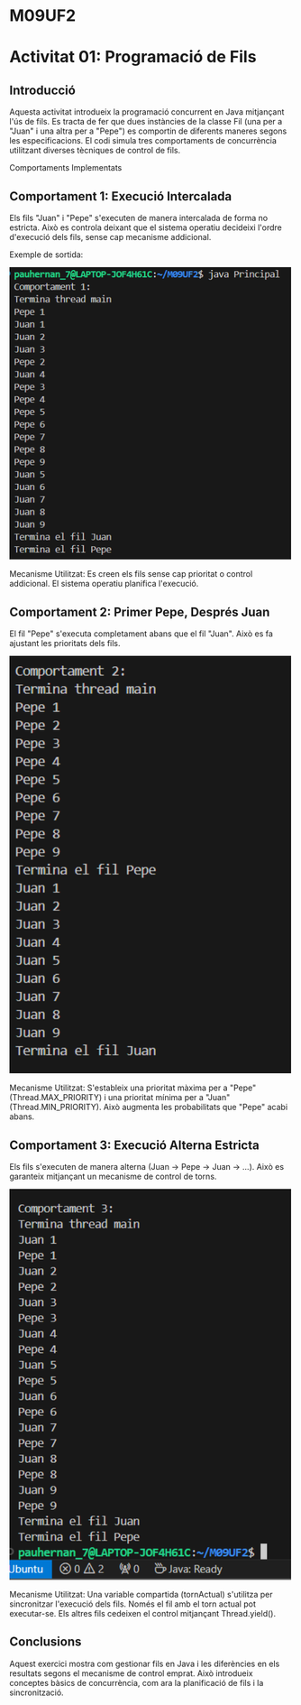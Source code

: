 # M09UF2
# Activitat 01: Programació de Fils

## Introducció

Aquesta activitat introdueix la programació concurrent en Java mitjançant l'ús de fils. Es tracta de fer que dues instàncies de la classe Fil (una per a "Juan" i una altra per a "Pepe") es comportin de diferents maneres segons les especificacions. El codi simula tres comportaments de concurrència utilitzant diverses tècniques de control de fils.

Comportaments Implementats

## Comportament 1: Execució Intercalada

Els fils "Juan" i "Pepe" s'executen de manera intercalada de forma no estricta. Això es controla deixant que el sistema operatiu decideixi l'ordre d'execució dels fils, sense cap mecanisme addicional.

Exemple de sortida:

<img src="./temporal/1prin.png" width="500" />


Mecanisme Utilitzat:
Es creen els fils sense cap prioritat o control addicional. El sistema operatiu planifica l'execució.

## Comportament 2: Primer Pepe, Després Juan

El fil "Pepe" s'executa completament abans que el fil "Juan". Això es fa ajustant les prioritats dels fils.

<img src="/temporal/2prin.png" width="500" />


Mecanisme Utilitzat:
S'estableix una prioritat màxima per a "Pepe" (Thread.MAX_PRIORITY) i una prioritat mínima per a "Juan" (Thread.MIN_PRIORITY). Això augmenta les probabilitats que "Pepe" acabi abans.

## Comportament 3: Execució Alterna Estricta

Els fils s'executen de manera alterna (Juan -> Pepe -> Juan -> ...). Això es garanteix mitjançant un mecanisme de control de torns.

<img src="/temporal/3prin.png" width="500" />


Mecanisme Utilitzat:
Una variable compartida (tornActual) s'utilitza per sincronitzar l'execució dels fils. Només el fil amb el torn actual pot executar-se. Els altres fils cedeixen el control mitjançant Thread.yield().

## Conclusions

Aquest exercici mostra com gestionar fils en Java i les diferències en els resultats segons el mecanisme de control emprat. Això introdueix conceptes bàsics de concurrència, com ara la planificació de fils i la sincronització.
